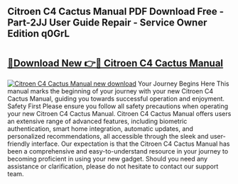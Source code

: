 ## Citroen C4 Cactus Manual PDF Download Free - Part-2JJ User Guide Repair - Service Owner Edition q0GrL

# <h2><a href="http://bc98960.oget.top/?id=Citroen+C4+Cactus+Manual">🔗Download New 👉🔴 Citroen C4 Cactus Manual</a></h2>

[![Citroen C4 Cactus Manual new download](https://i.imgur.com/5g1atiW.png)](http://bc98960.oget.top/?id=Citroen+C4+Cactus+Manual)
Your Journey Begins Here This manual marks the beginning of your journey with your new Citroen C4 Cactus Manual, guiding you towards successful operation and enjoyment. Safety First Please ensure you follow all safety precautions when operating your new Citroen C4 Cactus Manual. Citroen C4 Cactus Manual offers users an extensive range of advanced features, including biometric authentication, smart home integration, automatic updates, and personalized recommendations, all accessible through the sleek and user-friendly interface. Our expectation is that the Citroen C4 Cactus Manual has been a comprehensive and easy-to-understand resource in your journey to becoming proficient in using your new gadget. Should you need any assistance or clarification, please do not hesitate to contact our support team.

